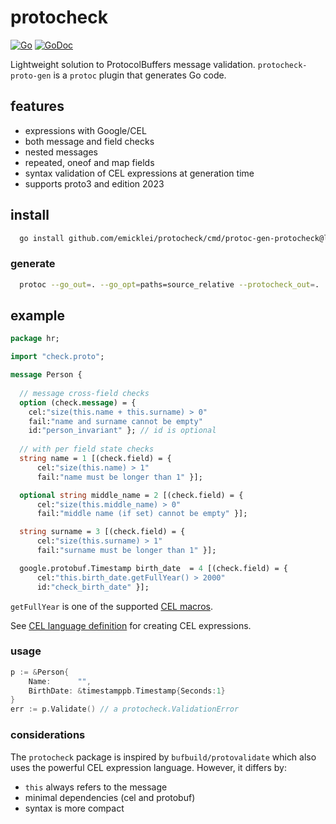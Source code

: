 # protocheck

[![Go](https://github.com/emicklei/protocheck/actions/workflows/go.yml/badge.svg)](https://github.com/emicklei/protocheck/actions/workflows/go.yml)
[![GoDoc](https://pkg.go.dev/badge/github.com/emicklei/protocheck)](https://pkg.go.dev/github.com/emicklei/protocheck)

Lightweight solution to ProtocolBuffers message validation.
`protocheck-proto-gen` is a `protoc` plugin that generates Go code.

## features

- expressions with Google/CEL
- both message and field checks
- nested messages
- repeated, oneof and map fields
- syntax validation of CEL expressions at generation time
- supports proto3 and edition 2023

## install

```bash
  go install github.com/emicklei/protocheck/cmd/protoc-gen-protocheck@latest
```

### generate

```bash
  protoc --go_out=. --go_opt=paths=source_relative --protocheck_out=.
```

## example

```protobuf
package hr;

import "check.proto";

message Person {
  
  // message cross-field checks
  option (check.message) = { 
    cel:"size(this.name + this.surname) > 0" 
    fail:"name and surname cannot be empty" 
    id:"person_invariant" }; // id is optional
  
  // with per field state checks
  string name = 1 [(check.field) = { 
      cel:"size(this.name) > 1"                  
      fail:"name must be longer than 1" }];

  optional string middle_name = 2 [(check.field) = { 
      cel:"size(this.middle_name) > 0"           
      fail:"middle name (if set) cannot be empty" }];

  string surname = 3 [(check.field) = { 
      cel:"size(this.surname) > 1"               
      fail:"surname must be longer than 1" }];

  google.protobuf.Timestamp birth_date  = 4 [(check.field) = { 
      cel:"this.birth_date.getFullYear() > 2000" 
      id:"check_birth_date" }];
```
`getFullYear` is one of the supported [CEL macros](https://github.com/google/cel-spec/blob/master/doc/langdef.md#macros).

See [CEL language definition](https://github.com/google/cel-spec/blob/master/doc/langdef.md) for creating CEL expressions.

### usage

```go
p := &Person{
    Name:      "",
    BirthDate: &timestamppb.Timestamp{Seconds:1}
}
err := p.Validate() // a protocheck.ValidationError
```

### considerations

The `protocheck` package is inspired by `bufbuild/protovalidate` which also uses the powerful CEL expression language. However, it differs by:

  - `this` always refers to the message
  - minimal dependencies (cel and protobuf)
  - syntax is more compact